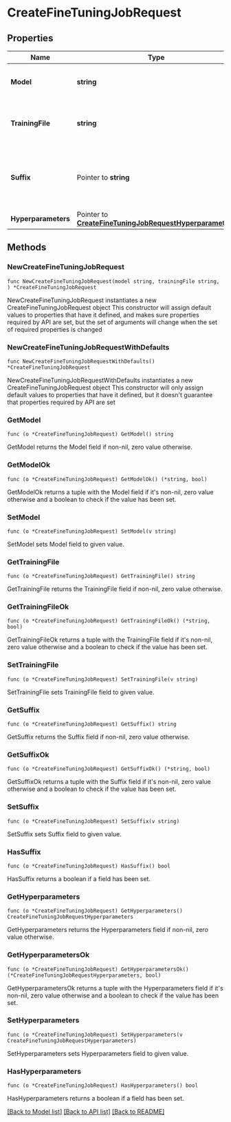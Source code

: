 # CreateFineTuningJobRequest

## Properties

Name | Type | Description | Notes
------------ | ------------- | ------------- | -------------
**Model** | **string** | The base model that is being fine-tuned. | 
**TrainingFile** | **string** | The storage bucket or object used for training. | 
**Suffix** | Pointer to **string** | Optional suffix to append to the fine tuned model&#39;s name. | [optional] 
**Hyperparameters** | Pointer to [**CreateFineTuningJobRequestHyperparameters**](CreateFineTuningJobRequestHyperparameters.md) |  | [optional] 

## Methods

### NewCreateFineTuningJobRequest

`func NewCreateFineTuningJobRequest(model string, trainingFile string, ) *CreateFineTuningJobRequest`

NewCreateFineTuningJobRequest instantiates a new CreateFineTuningJobRequest object
This constructor will assign default values to properties that have it defined,
and makes sure properties required by API are set, but the set of arguments
will change when the set of required properties is changed

### NewCreateFineTuningJobRequestWithDefaults

`func NewCreateFineTuningJobRequestWithDefaults() *CreateFineTuningJobRequest`

NewCreateFineTuningJobRequestWithDefaults instantiates a new CreateFineTuningJobRequest object
This constructor will only assign default values to properties that have it defined,
but it doesn't guarantee that properties required by API are set

### GetModel

`func (o *CreateFineTuningJobRequest) GetModel() string`

GetModel returns the Model field if non-nil, zero value otherwise.

### GetModelOk

`func (o *CreateFineTuningJobRequest) GetModelOk() (*string, bool)`

GetModelOk returns a tuple with the Model field if it's non-nil, zero value otherwise
and a boolean to check if the value has been set.

### SetModel

`func (o *CreateFineTuningJobRequest) SetModel(v string)`

SetModel sets Model field to given value.


### GetTrainingFile

`func (o *CreateFineTuningJobRequest) GetTrainingFile() string`

GetTrainingFile returns the TrainingFile field if non-nil, zero value otherwise.

### GetTrainingFileOk

`func (o *CreateFineTuningJobRequest) GetTrainingFileOk() (*string, bool)`

GetTrainingFileOk returns a tuple with the TrainingFile field if it's non-nil, zero value otherwise
and a boolean to check if the value has been set.

### SetTrainingFile

`func (o *CreateFineTuningJobRequest) SetTrainingFile(v string)`

SetTrainingFile sets TrainingFile field to given value.


### GetSuffix

`func (o *CreateFineTuningJobRequest) GetSuffix() string`

GetSuffix returns the Suffix field if non-nil, zero value otherwise.

### GetSuffixOk

`func (o *CreateFineTuningJobRequest) GetSuffixOk() (*string, bool)`

GetSuffixOk returns a tuple with the Suffix field if it's non-nil, zero value otherwise
and a boolean to check if the value has been set.

### SetSuffix

`func (o *CreateFineTuningJobRequest) SetSuffix(v string)`

SetSuffix sets Suffix field to given value.

### HasSuffix

`func (o *CreateFineTuningJobRequest) HasSuffix() bool`

HasSuffix returns a boolean if a field has been set.

### GetHyperparameters

`func (o *CreateFineTuningJobRequest) GetHyperparameters() CreateFineTuningJobRequestHyperparameters`

GetHyperparameters returns the Hyperparameters field if non-nil, zero value otherwise.

### GetHyperparametersOk

`func (o *CreateFineTuningJobRequest) GetHyperparametersOk() (*CreateFineTuningJobRequestHyperparameters, bool)`

GetHyperparametersOk returns a tuple with the Hyperparameters field if it's non-nil, zero value otherwise
and a boolean to check if the value has been set.

### SetHyperparameters

`func (o *CreateFineTuningJobRequest) SetHyperparameters(v CreateFineTuningJobRequestHyperparameters)`

SetHyperparameters sets Hyperparameters field to given value.

### HasHyperparameters

`func (o *CreateFineTuningJobRequest) HasHyperparameters() bool`

HasHyperparameters returns a boolean if a field has been set.


[[Back to Model list]](../README.md#documentation-for-models) [[Back to API list]](../README.md#documentation-for-api-endpoints) [[Back to README]](../README.md)


